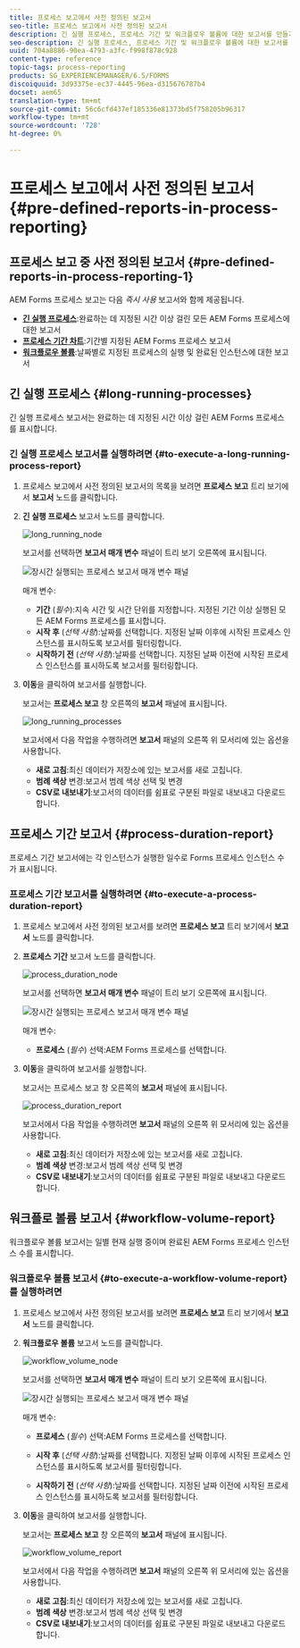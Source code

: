 ```yaml
---
title: 프로세스 보고에서 사전 정의된 보고서
seo-title: 프로세스 보고에서 사전 정의된 보고서
description: 긴 실행 프로세스, 프로세스 기간 및 워크플로우 볼륨에 대한 보고서를 만들기 위해 JEE 상의 AEM Forms 프로세스 데이터를 쿼리합니다.
seo-description: 긴 실행 프로세스, 프로세스 기간 및 워크플로우 볼륨에 대한 보고서를 만들기 위해 JEE 상의 AEM Forms 프로세스 데이터를 쿼리합니다.
uuid: 704a8886-90ea-4793-a3fc-f998f878c928
content-type: reference
topic-tags: process-reporting
products: SG_EXPERIENCEMANAGER/6.5/FORMS
discoiquuid: 3d93375e-ec37-4445-96ea-d315676787b4
docset: aem65
translation-type: tm+mt
source-git-commit: 56c6cfd437ef185336e81373bd5f758205b96317
workflow-type: tm+mt
source-wordcount: '728'
ht-degree: 0%

---
```



# 프로세스 보고에서 사전 정의된 보고서 {#pre-defined-reports-in-process-reporting}

## 프로세스 보고 중 사전 정의된 보고서 {#pre-defined-reports-in-process-reporting-1}

AEM Forms 프로세스 보고는 다음 *즉시 사용* 보고서와 함께 제공됩니다.

* **[긴 실행 프로세스](#long-running-processes)**:완료하는 데 지정된 시간 이상 걸린 모든 AEM Forms 프로세스에 대한 보고서
* **[프로세스 기간 차트](#process-duration-report)**:기간별 지정된 AEM Forms 프로세스 보고서
* **[워크플로우 볼륨](#workflow-volume-report)**:날짜별로 지정된 프로세스의 실행 및 완료된 인스턴스에 대한 보고서

## 긴 실행 프로세스 {#long-running-processes}

긴 실행 프로세스 보고서는 완료하는 데 지정된 시간 이상 걸린 AEM Forms 프로세스를 표시합니다.

### 긴 실행 프로세스 보고서를 실행하려면 {#to-execute-a-long-running-process-report}

1. 프로세스 보고에서 사전 정의된 보고서의 목록을 보려면 **프로세스 보고** 트리 보기에서 **보고서** 노드를 클릭합니다.
1. **긴 실행 프로세스** 보고서 노드를 클릭합니다.

   ![long_running_node](assets/long_running_node.png)

   보고서를 선택하면 **보고서 매개 변수** 패널이 트리 보기 오른쪽에 표시됩니다.

   ![장시간 실행되는 프로세스 보고서 매개 변수 패널](assets/report_parameters_panel.png)

   매개 변수:

   * **기간** (*필수*):지속 시간 및 시간 단위를 지정합니다. 지정된 기간 이상 실행된 모든 AEM Forms 프로세스를 표시합니다.
   * **시작 후** (*선택 사항*):날짜를 선택합니다. 지정된 날짜 이후에 시작된 프로세스 인스턴스를 표시하도록 보고서를 필터링합니다.
   * **시작하기 전** (*선택 사항*):날짜를 선택합니다. 지정된 날짜 이전에 시작된 프로세스 인스턴스를 표시하도록 보고서를 필터링합니다.

1. **이동**&#x200B;을 클릭하여 보고서를 실행합니다.

   보고서는 **프로세스 보고** 창 오른쪽의 **보고서** 패널에 표시됩니다.

   ![long_running_processes](assets/long_running_processes.png)

   보고서에서 다음 작업을 수행하려면 **보고서** 패널의 오른쪽 위 모서리에 있는 옵션을 사용합니다.

   * **새로 고침**:최신 데이터가 저장소에 있는 보고서를 새로 고칩니다.
   * **범례 색상** 변경:보고서 범례 색상 선택 및 변경
   * **CSV로 내보내기**:보고서의 데이터를 쉼표로 구분된 파일로 내보내고 다운로드합니다.

## 프로세스 기간 보고서 {#process-duration-report}

프로세스 기간 보고서에는 각 인스턴스가 실행한 일수로 Forms 프로세스 인스턴스 수가 표시됩니다.

### 프로세스 기간 보고서를 실행하려면 {#to-execute-a-process-duration-report}

1. 프로세스 보고에서 사전 정의된 보고서를 보려면 **프로세스 보고** 트리 보기에서 **보고서** 노드를 클릭합니다.
1. **프로세스 기간** 보고서 노드를 클릭합니다.

   ![process_duration_node](assets/process_duration_node.png)

   보고서를 선택하면 **보고서 매개 변수** 패널이 트리 보기 오른쪽에 표시됩니다.

   ![장시간 실행되는 프로세스 보고서 매개 변수 패널](assets/process_duration_params.png)

   매개 변수:

   * **프로세스** (*필수*) 선택:AEM Forms 프로세스를 선택합니다.

1. **이동**&#x200B;을 클릭하여 보고서를 실행합니다.

   보고서는 프로세스 보고 창 오른쪽의 **보고서** 패널에 표시됩니다.

   ![process_duration_report](assets/process_duration_report.png)

   보고서에서 다음 작업을 수행하려면 **보고서** 패널의 오른쪽 위 모서리에 있는 옵션을 사용합니다.

   * **새로 고침**:최신 데이터가 저장소에 있는 보고서를 새로 고칩니다.
   * **범례 색상** 변경:보고서 범례 색상 선택 및 변경
   * **CSV로 내보내기**:보고서의 데이터를 쉼표로 구분된 파일로 내보내고 다운로드합니다.

## 워크플로 볼륨 보고서 {#workflow-volume-report}

워크플로우 볼륨 보고서는 일별 현재 실행 중이며 완료된 AEM Forms 프로세스 인스턴스 수를 표시합니다.

### 워크플로우 볼륨 보고서 {#to-execute-a-workflow-volume-report}를 실행하려면

1. 프로세스 보고에서 사전 정의된 보고서를 보려면 **프로세스 보고** 트리 보기에서 **보고서** 노드를 클릭합니다.
1. **워크플로우 볼륨** 보고서 노드를 클릭합니다.

   ![workflow_volume_node](assets/workflow_volume_node.png)

   보고서를 선택하면 **보고서 매개 변수** 패널이 트리 보기 오른쪽에 표시됩니다.

   ![장시간 실행되는 프로세스 보고서 매개 변수 패널](assets/workflow_volume_params.png)

   매개 변수:

   * **프로세스** (*필수*) 선택:AEM Forms 프로세스를 선택합니다.

   * **시작 후** (*선택 사항*):날짜를 선택합니다. 지정된 날짜 이후에 시작된 프로세스 인스턴스를 표시하도록 보고서를 필터링합니다.

   * **시작하기 전** (*선택 사항*):날짜를 선택합니다. 지정된 날짜 이전에 시작된 프로세스 인스턴스를 표시하도록 보고서를 필터링합니다.

1. **이동**&#x200B;을 클릭하여 보고서를 실행합니다.

   보고서는 **프로세스 보고** 창 오른쪽의 **보고서** 패널에 표시됩니다.

   ![workflow_volume_report](assets/workflow_volume_report.png)

   보고서에서 다음 작업을 수행하려면 **보고서** 패널의 오른쪽 위 모서리에 있는 옵션을 사용합니다.

   * **새로 고침**:최신 데이터가 저장소에 있는 보고서를 새로 고칩니다.
   * **범례 색상** 변경:보고서 범례 색상 선택 및 변경
   * **CSV로 내보내기**:보고서의 데이터를 쉼표로 구분된 파일로 내보내고 다운로드합니다.
